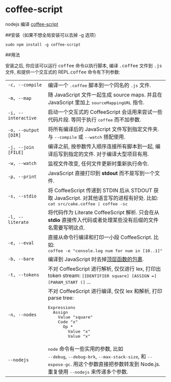 coffee-script
=============

nodejs 编译 [coffee-script](http://coffee-script.org/)

##安装（如果不想全局安装可以去掉 -g 选项）

    sudo npm install -g coffee-script

##用法

安装之后, 你应该可以运行 <tt>coffee</tt> 命令以执行脚本, 编译 <tt>.coffee</tt> 文件到 <tt>.js</tt> 文件, 和提供一个交互式的 REPL.<tt>coffee</tt> 命令有下列参数:

<table>
  <tbody>
    <tr>
      <td><code>-c, --compile</code></td>
      <td>
        编译一个 <tt>.coffee</tt> 脚本到一个同名的 <tt>.js</tt> 文件.
      </td>
    </tr>
    <tr>
      <td><code>-m, --map</code></td>
      <td>
        随 JavaScript 文件一起生成 source maps. 并且在 JavaScript 里加上 <tt>sourceMappingURL</tt> 指令.
      </td>
    </tr>
    <tr>
      <td width="25%"><code>-i, --interactive</code></td>
      <td>
        启动一个交互式的 CoffeeScript 会话用来尝试一些代码片段.
        等同于执行 <tt>coffee</tt> 而不加参数.
      </td>
    </tr>
    <tr>
      <td><code>-o, --output [DIR]</code></td>
      <td>
        将所有编译后的 JavaScript 文件写到指定文件夹.
        与 <tt>--compile</tt> 或 <tt>--watch</tt> 搭配使用.
      </td>
    </tr>
    <tr>
      <td><code>-j, --join [FILE]</code></td>
      <td>
        编译之前, 按参数传入顺序连接所有脚本到一起, 编译后写到指定的文件.
        对于编译大型项目有用.
      </td>
    </tr>
    <tr>
      <td><code>-w, --watch</code></td>
      <td>
        监视文件改变, 任何文件更新时重新执行命令.
      </td>
    </tr>
    <tr>
      <td><code>-p, --print</code></td>
      <td>
        JavaScript 直接打印到 <b>stdout</b> 而不是写到一个文件.
      </td>
    </tr>
    <tr>
      <td><code>-s, --stdio</code></td>
      <td>
        将 CoffeeScript 传递到 STDIN 后从 STDOUT 获取 JavaScript.
        对其他语言写的进程有好处. 比如:<br>
        <tt>cat src/cake.coffee | coffee -sc</tt>
      </td>
    </tr>
    <tr>
      <td><code>-l, --literate</code></td>
      <td>
        将代码作为 Literate CoffeeScript 解析.
        只会在从 <b>stdio</b> 直接传入代码或者处理某些没有后缀的文件名需要写明这点.
      </td>
    </tr>
    <tr>
      <td><code>-e, --eval</code></td>
      <td>
        直接从命令行编译和打印一小段 CoffeeScript. 比如:<br>
        <tt>coffee -e "console.log num for num in [10..1]"</tt>
      </td>
    </tr>
    <tr>
      <td><code>-b, --bare</code></td>
      <td>
        编译到 JavaScript 时去掉<a href="#lexical-scope">顶层函数的包裹</a>.
      </td>
    </tr>
    <tr>
      <td><code>-t, --tokens</code></td>
      <td>
        不对 CoffeeScript 进行解析, 仅仅进行 lex, 打印出 token stream:
        <tt>[IDENTIFIER square] [ASSIGN =] [PARAM_START (]</tt> ...
      </td>
    </tr>
    <tr>
      <td><code>-n, --nodes</code></td>
      <td>
        不对 CoffeeScript 进行编译, 仅仅 lex 和解析, 打印 parse tree:
<pre class="no_bar">Expressions
  Assign
    Value "square"
    Code "x"
      Op *
        Value "x"
        Value "x"
</pre>
      </td>
    </tr>
    <tr>
      <td><code>--nodejs</code></td>
      <td>
        <tt>node</tt> 命令有一些实用的参数, 比如<br>
        <tt>--debug</tt>, <tt>--debug-brk</tt>, <tt>--max-stack-size</tt>,
        和 <tt>--expose-gc</tt>. 用这个参数直接把参数转发到 Node.js.
        重复使用 <tt>--nodejs</tt> 来传递多个参数.
      </td>
    </tr>
  </tbody>
</table>
